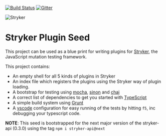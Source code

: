 [![Build Status](https://travis-ci.org/stryker-mutator/stryker-plugin-seed.svg?branch=master)](https://travis-ci.org/stryker-mutator/stryker-api)
[![Gitter](https://badges.gitter.im/stryker-mutator/stryker.svg)](https://gitter.im/stryker-mutator/stryker?utm_source=badge&utm_medium=badge&utm_campaign=pr-badge)

![Stryker](https://github.com/stryker-mutator/stryker/raw/master/stryker-80x80.png)

# Stryker Plugin Seed
This project can be used as a blue print for writing plugins for [Stryker](http://stryker-mutator.github.io), the JavaScript mutation testing framework.

This project contains:

* An empty shell for all 5 kinds of plugins in Stryker
* An index file which registers the plugins using the Stryker way of plugin loading.
* A bootstrap for testing using [mocha](https://mochajs.org), [sinon](http://sinonjs.org/) and [chai](http://chaijs.com/)
* A correct list of dependencies to get you started with [TypeScript](http://typescriptlang.org/)
* A simple build system using [Grunt](http://gruntjs.com)
* A [vscode](https://code.visualstudio.com) configuration for easy running of the tests by hitting `f5`, inc debugging your typescript code.

**NOTE**: This seed is bootstrapped for the next major version of the stryker-api (0.3.0) using the tag `npm i stryker-api@next`